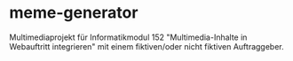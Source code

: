 # meme-generator
Multimediaprojekt für Informatikmodul 152 "Multimedia-Inhalte in Webauftritt integrieren" mit einem fiktiven/oder nicht fiktiven Auftraggeber.
